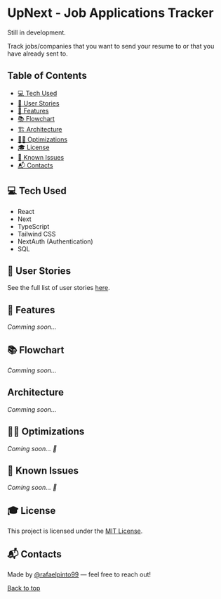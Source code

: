 # UpNext - Job Applications Tracker
Still in development.

Track jobs/companies that you want to send your resume to or that you have already sent to.

## Table of Contents
- [💻 Tech Used](#-tech-used)
- [🧾 User Stories](#-user-stories)
- [🚀 Features](#-features)
- [📚 Flowchart](#-flowchart)
- [🏗️ Architecture](#-architecture)
- [👷‍♂️ Optimizations](#-optimizations)
- [🎓 License](#-license)
- [🐞 Known Issues](#-known-issues)
- [📬 Contacts](#-contacts)

## 💻 Tech Used
- React
- Next
- TypeScript
- Tailwind CSS
- NextAuth (Authentication)
- SQL

## 🧾 User Stories
See the full list of user stories [here](user_stories.md).

## 🚀 Features
_Comming soon..._

## 📚 Flowchart
_Comming soon..._

## Architecture
_Comming soon..._

## 👷‍♂️ Optimizations
_Coming soon... 👀_


## 🐞 Known Issues
_Coming soon... 👀_

## 🎓 License
This project is licensed under the [MIT License](https://opensource.org/licenses/MIT).

## 📬 Contacts
Made by [@rafaelpinto99](https://github.com/rafaelpinto99) — feel free to reach out!

[Back to top](#upnext---job-applications-tracker)
